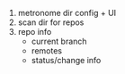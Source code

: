 1. metronome dir config + UI
2. scan dir for repos
3. repo info
   - current branch
   - remotes
   - status/change info
